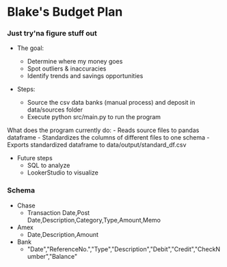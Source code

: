 # Blake's Budget Plan

### Just try'na figure stuff out

- The goal: 
    - Determine where my money goes
	- Spot outliers & inaccuracies
    - Identify trends and savings opportunities


- Steps:
    - Source the csv data banks (manual process) and deposit in data/sources folder
    - Execute python src/main.py to run the program

What does the program currently do:
    - Reads source files to pandas dataframe
    - Standardizes the columns of different files to one schema
    - Exports standardized dataframe to data/output/standard_df.csv
    
- Future steps
    - SQL to analyze
    - LookerStudio to visualize


### Schema
- Chase
    - Transaction Date,Post Date,Description,Category,Type,Amount,Memo
- Amex
    - Date,Description,Amount
- Bank
    - "Date","ReferenceNo.","Type","Description","Debit","Credit","CheckNumber","Balance"



